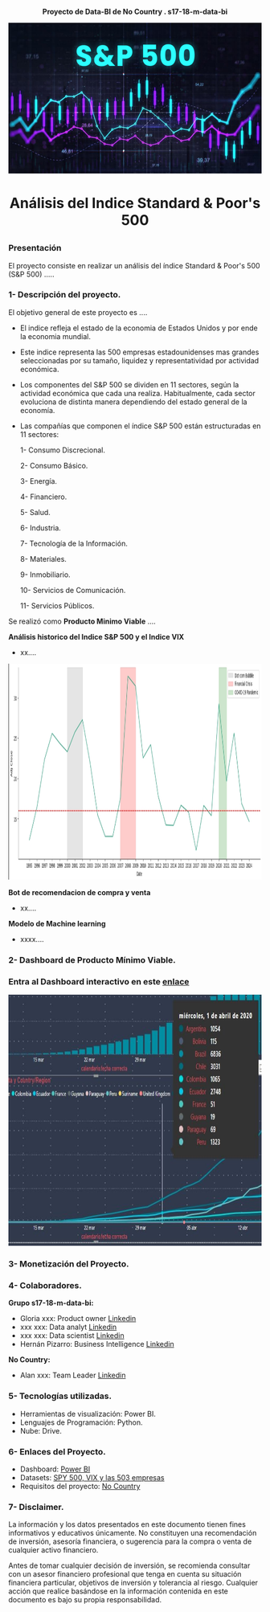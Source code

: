 **<p align="center">Proyecto de Data-BI de No Country . s17-18-m-data-bi</p>**

<img src="Imagenes\SP500.jpg" width="1010" height="300">

#  **<p align="center">Análisis del Indice Standard & Poor's 500</p>**

### Presentación
El proyecto consiste en realizar un análisis del índice Standard & Poor's 500 (S&P 500) .....

### **1- Descripción del proyecto.**

El objetivo general de este proyecto es ....

- El indice refleja el estado de la economia de Estados Unidos y por ende la economia mundial.

- Este indice representa las 500 empresas estadounidenses mas grandes seleccionadas por su tamaño, liquidez y representatividad por actividad económica.

- Los componentes del S&P 500 se dividen en 11 sectores, según la actividad económica que cada una realiza. Habitualmente, cada sector evoluciona de distinta manera dependiendo del estado general de la economía.

- Las compañías que componen el índice S&P 500 están estructuradas en 11 sectores:

    1- Consumo Discrecional.

    2- Consumo Básico.

    3- Energía.

    4- Financiero.

    5- Salud.

    6- Industria.

    7- Tecnología de la Información.

    8- Materiales.

    9- Inmobiliario.

    10- Servicios de Comunicación.

    11- Servicios Públicos.




Se realizó como **Producto Minimo Viable** ....

**Análisis historico del Indice S&P 500 y el Indice VIX**
- xx....
<img src="Imagenes\vix_95al24.jpg" width="1010" height="430">

**Bot de recomendacion de compra y venta**
- xx....

**Modelo de Machine learning**
- xxxx....



### **2- Dashboard de Producto Mínimo Viable.**
### Entra al Dashboard interactivo en este [enlace](enlaceapowerbi)
<img src="Imagenes\powerbi.jpeg" width="1010" height="500">

### **3- Monetización del Proyecto.**


### **4- Colaboradores.**

**Grupo s17-18-m-data-bi:**
  - Gloria xxx:  Product owner [Linkedin]()
  - xxx xxx: Data analyt [Linkedin]() 
  - xxx xxx: Data scientist [Linkedin]()
  - Hernán Pizarro: Business Intelligence [Linkedin](https://www.linkedin.com/in/hern%C3%A1n-pizarro-683679268/) 

**No Country:**
 - Alan xxx: Team Leader [Linkedin]()


### **5- Tecnologías utilizadas.**
- Herramientas de visualización: Power BI.
- Lenguajes de Programación: Python.
- Nube: Drive.


### **6- Enlaces del Proyecto.**
- Dashboard: [Power BI](xxx)
- Datasets: [SPY 500, VIX y las 503 empresas](xxx)
- Requisitos del proyecto: [No Country](https://drive.google.com/drive/folders/1kH9YZNrl84T8EldJYO_1q81jJXVeh6aq)

### **7- Disclaimer.**

La información y los datos presentados en este documento tienen fines informativos y educativos únicamente. No constituyen una recomendación de inversión, asesoría financiera, o sugerencia para la compra o venta de cualquier activo financiero. 

Antes de tomar cualquier decisión de inversión, se recomienda consultar con un asesor financiero profesional que tenga en cuenta su situación financiera particular, objetivos de inversión y tolerancia al riesgo. Cualquier acción que realice basándose en la información contenida en este documento es bajo su propia responsabilidad.
